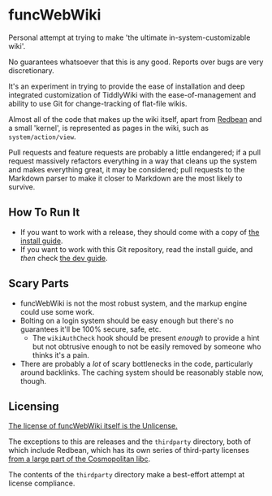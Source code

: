 # funcWebWiki

Personal attempt at trying to make 'the ultimate in-system-customizable wiki'.

No guarantees whatsoever that this is any good. Reports over bugs are very discretionary.

It's an experiment in trying to provide the ease of installation and deep integrated customization of TiddlyWiki with the ease-of-management and ability to use Git for change-tracking of flat-file wikis.

Almost all of the code that makes up the wiki itself, apart from [Redbean](https://redbean.dev) and a small 'kernel', is represented as pages in the wiki, such as `system/action/view`.

Pull requests and feature requests are probably a little endangered; if a pull request massively refactors everything in a way that cleans up the system and makes everything great, it may be considered; pull requests to the Markdown parser to make it closer to Markdown are the most likely to survive.

## How To Run It

* If you want to work with a release, they should come with a copy of [the install guide](./INSTALL_GUIDE.md).
* If you want to work with this Git repository, read the install guide, and _then_ check [the dev guide](./DEV_GUIDE.md).

## Scary Parts

* funcWebWiki is not the most robust system, and the markup engine could use some work.
* Bolting on a login system should be easy enough but there's no guarantees it'll be 100% secure, safe, etc.
	* The `wikiAuthCheck` hook should be present _enough_ to provide a hint but not obtrusive enough to not be easily removed by someone who thinks it's a pain.
* There are probably a _lot_ of scary bottlenecks in the code, particularly around backlinks. The caching system should be reasonably stable now, though.

## Licensing

[The license of funcWebWiki itself is the Unlicense.](COPYING)

The exceptions to this are releases and the `thirdparty` directory, both of which include Redbean, which has its own series of third-party licenses [from a large part of the Cosmopolitan libc](https://github.com/jart/cosmopolitan/).

The contents of the `thirdparty` directory make a best-effort attempt at license compliance.
